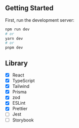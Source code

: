 ## Getting Started

First, run the development server:

```bash
npm run dev
# or
yarn dev
# or
pnpm dev
```

## Library

- [x] React
- [x] TypeScript
- [x] Tailwind
- [x] Prisma
- [x] zod
- [x] ESLint
- [x] Prettier
- [ ] Jest
- [ ] Storybook
